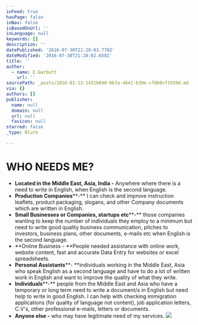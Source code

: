 ```yaml
---
inFeed: true
hasPage: false
inNav: false
isBasedOnUrl: ''
inLanguage: null
keywords: []
description: ''
datePublished: '2016-07-30T21:28:03.770Z'
dateModified: '2016-07-30T21:28:02.658Z'
title: ''
author:
  - name: E.Garbutt
    url: ''
sourcePath: _posts/2016-01-12-1431b690-6b7a-4641-b39e-cf866cf1559d.md
via: {}
authors: []
publisher:
  name: null
  domain: null
  url: null
  favicon: null
starred: false
_type: Blurb

---
```

# WHO NEEDS ME?

* **Located in the Middle East, Asia, India -** Anywhere where there is a need to write in English, when English is the second language.
* **Production Companies****-** I can check and improve instruction leaflets, product packaging, slogans, and other Company documents which are written in English.
* **Small Businesses or Companies, startups etc****-** those companies wanting to keep the number of individuals they employ to a minimum but need to write good quality business communication, pitches to investors, business plans, other documents, e-mails etc when English is the second language.
* **Online Business - **People needed assistance with online work, website content, fast and accurate Data Entry for websites or excel spreadsheets.
* **Personal Assistants****- **individuals working in the Middle East, Asia who speak English as a second language and have to do a lot of written work in English and want to improve the quality of what they write.
* **Individuals****-** people from the Middle East and Asia who have a temporary or long term need to write a document/s in English but need help to write in good English. I can help with checking immigration applications (for quality of language not content), job application letters, C.V's, other professional e-mails, letters or documents.
* **Anyone else -** who may have legitimate need of my services.
![](https://s3-us-west-2.amazonaws.com/the-grid-img/p/8463eb0362ec0d6ae5b7d75799b218db3d388c42.jpg)
